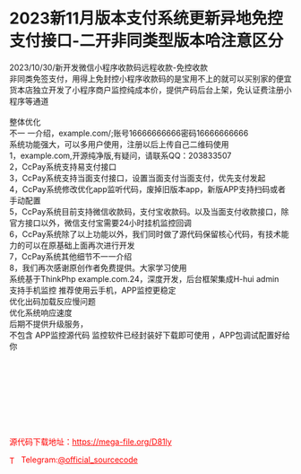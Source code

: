 # 2023新11月版本支付系统更新异地免控支付接口-二开非同类型版本哈注意区分

2023/10/30/新开发微信小程序收款码远程收款-免控收款<br>非同类免签支付，用得上免封控小程序收款码的是宝用不上的就可以买别家的便宜货本店独立开发了小程序商户监控纯成本价，提供产码后台上架，免认证费注册小程序等通道<br><br>整体优化<br>不一 一介绍，example.com/;账号16666666666密码16666666666<br>系统功能强大，可以多用户使用，注册以后上传自己二维码使用<br>1，example.com,开源纯净版,有疑问，请联系QQ：203833507<br>2，CcPay系统支持易支付接口<br>3，CcPay系统支持当面支付接口，设置当面支付当面支付，优先支付发起<br>4，CcPay系统修改优化app监听代码，废掉旧版本app，新版APP支持扫码或者手动配置<br>5，CcPay系统目前支持微信收款码，支付宝收款码。以及当面支付收款接口，除官方接口以外，微信支付宝需要24小时挂机监控回调<br>6，CcPay系统除了以上功能以外，我们同时做了源代码保留核心代码，有技术能力的可以在原基础上面再次进行开发<br>7，CcPay系统其他细节不一一介绍<br>8，我们再次感谢原创作者免费提供。大家学习使用<br>系统基于ThinkPhp example.com.24，深度开发，后台框架集成H-hui admin<br>支持手机监控 推荐使用云手机，APP监控更稳定<br>优化出码加载反应慢问题<br>优化系统响应速度<br>后期不提供升级服务，<br>不包含 APP监控源代码 监控软件已经封装好下载即可使用 ，APP包调试配置好给你<br><br><br><br><br><br><br><br><br>


<p style="color: red;">源代码下载地址：<a href="https://mega-file.org/D81ly" style="color: red;">https://mega-file.org/D81ly</a></p><p style="color: red;"><img src="https://cdn-icons-png.flaticon.com/512/2111/2111646.png" alt="Telegram Icon" style="width: 16px; vertical-align: middle; margin-right: 5px;">Telegram:<a href="https://t.me/official_sourcecode" style="color: red;">@official_sourcecode</a></p>